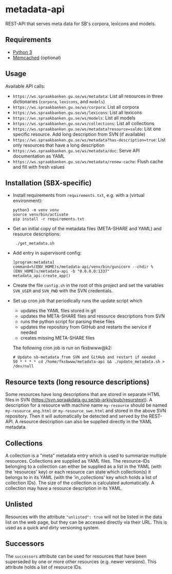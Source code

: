 # metadata-api

REST-API that serves meta data for SB's corpora, lexicons and models.

## Requirements

* [Python 3](https://docs.python.org/3/)
* [Memcached](https://memcached.org/) (optional)

## Usage

Available API calls:

- `https://ws.spraakbanken.gu.se/ws/metadata`: List all resources in three dictionaries (`corpora`, `lexicons`, and `models`)
- `https://ws.spraakbanken.gu.se/ws/corpora`: List all corpora
- `https://ws.spraakbanken.gu.se/ws/lexicons`: List all lexicons
- `https://ws.spraakbanken.gu.se/ws/models`: List all models
- `https://ws.spraakbanken.gu.se/ws/collections`: List all collections
- `https://ws.spraakbanken.gu.se/ws/metadata?resource=saldo`: List one specific resource. Add long description from SVN (if available)
- `https://ws.spraakbanken.gu.se/ws/metadata?has-description=true`: List only resources that have a long description
- `https://ws.spraakbanken.gu.se/ws/metadata/doc`: Serve API documentation as YAML
- `https://ws.spraakbanken.gu.se/ws/metadata/renew-cache`: Flush cache and fill with fresh values

## Installation (SBX-specific)

- Install requirements from `requirements.txt`, e.g. with a (virtual environment):
  ```
  python3 -m venv venv
  source venv/bin/activate
  pip install -r requirements.txt
  ```

- Get an initial copy of the metadata files (META-SHARE and YAML) and resource descriptions:
  ```
   ./get_metadata.sh
  ```

- Add entry in supervisord config:
  ```
  [program:metadata]
  command=%(ENV_HOME)s/metadata-api/venv/bin/gunicorn --chdir %(ENV_HOME)s/metadata-api -b "0.0.0.0:1337" metadata_api:create_app()
  ```

- Create the file `config.sh` in the root of this project and set the variables `SVN_USER` and `SVN_PWD` with the SVN credentials.

- Set up cron job that periodically runs the update script which 
  - updates the YAML files stored in git
  - updates the META-SHARE files and resource descriptions from SVN
  - runs the python script for parsing these files
  - updates the repository from GitHub and restarts the service if needed
  - creates missing META-SHARE files

  The following cron job is run on fksbwww@k2:
  ```
  # Update sb-metadata from SVN and GitHub and restart if needed
  50 * * * * cd /home/fksbwww/metadata-api && ./update_metadata.sh > /dev/null
  ```


## Resource texts (long resource descriptions)

Some resources have long descriptions that are stored in separate HTML files in SVN
(https://svn.spraakdata.gu.se/sb-arkiv/pub/resurstext). A description for a resource with machine name `my-resource`
should be named `my-resource_eng.html` or `my-resource_swe.html` and stored in the above SVN repository. Then it will
automatically be detected and served by the REST-API. A resource description can also be supplied directly in the YAML
metadata.


## Collections

A collection is a "meta" metadata entry which is used to summarize multiple resources. Collections are supplied as YAML
files. The resource-IDs belonging to a collection can either be supplied as a list in the YAML (with the 'resources'
key) or each resource can state which collection(s) it belongs to in its YAML (with the 'in_collections' key which holds
a list of collection IDs). The size of the collection is calculated automatically. A collection may have a resource
description in its YAML.


## Unlisted

Resources with the attribute `"unlisted": true` will not be listed in the data list on the web page, but they can be 
accessed directly via their URL. This is used as a quick and dirty versioning system.


## Successors

The `successors` attribute can be used for resources that have been superseded by one or more other resources (e.g.
newer versions). This attribute holds a list of resource IDs.
